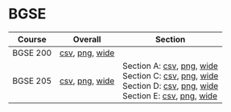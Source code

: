 # BGSE

| Course | Overall | Section |
| ------ | ------- | ------- |
| BGSE 200 | [csv](https://github.com/UCSD-Historical-Enrollment-Data/2025Spring/blob/main/overall/BGSE%20200.csv), [png](https://raw.githubusercontent.com/UCSD-Historical-Enrollment-Data/2025Spring/main/plot_overall/BGSE%20200.png), [wide](https://raw.githubusercontent.com/UCSD-Historical-Enrollment-Data/2025Spring/main/plot_overall_wide/BGSE%20200.png) |  |
| BGSE 205 | [csv](https://github.com/UCSD-Historical-Enrollment-Data/2025Spring/blob/main/overall/BGSE%20205.csv), [png](https://raw.githubusercontent.com/UCSD-Historical-Enrollment-Data/2025Spring/main/plot_overall/BGSE%20205.png), [wide](https://raw.githubusercontent.com/UCSD-Historical-Enrollment-Data/2025Spring/main/plot_overall_wide/BGSE%20205.png) | Section A: [csv](https://github.com/UCSD-Historical-Enrollment-Data/2025Spring/blob/main/section/BGSE%20205_A.csv), [png](https://raw.githubusercontent.com/UCSD-Historical-Enrollment-Data/2025Spring/main/plot_section/BGSE%20205_A.png), [wide](https://raw.githubusercontent.com/UCSD-Historical-Enrollment-Data/2025Spring/main/plot_section_wide/BGSE%20205_A.png)<br>Section C: [csv](https://github.com/UCSD-Historical-Enrollment-Data/2025Spring/blob/main/section/BGSE%20205_C.csv), [png](https://raw.githubusercontent.com/UCSD-Historical-Enrollment-Data/2025Spring/main/plot_section/BGSE%20205_C.png), [wide](https://raw.githubusercontent.com/UCSD-Historical-Enrollment-Data/2025Spring/main/plot_section_wide/BGSE%20205_C.png)<br>Section D: [csv](https://github.com/UCSD-Historical-Enrollment-Data/2025Spring/blob/main/section/BGSE%20205_D.csv), [png](https://raw.githubusercontent.com/UCSD-Historical-Enrollment-Data/2025Spring/main/plot_section/BGSE%20205_D.png), [wide](https://raw.githubusercontent.com/UCSD-Historical-Enrollment-Data/2025Spring/main/plot_section_wide/BGSE%20205_D.png)<br>Section E: [csv](https://github.com/UCSD-Historical-Enrollment-Data/2025Spring/blob/main/section/BGSE%20205_E.csv), [png](https://raw.githubusercontent.com/UCSD-Historical-Enrollment-Data/2025Spring/main/plot_section/BGSE%20205_E.png), [wide](https://raw.githubusercontent.com/UCSD-Historical-Enrollment-Data/2025Spring/main/plot_section_wide/BGSE%20205_E.png) |
